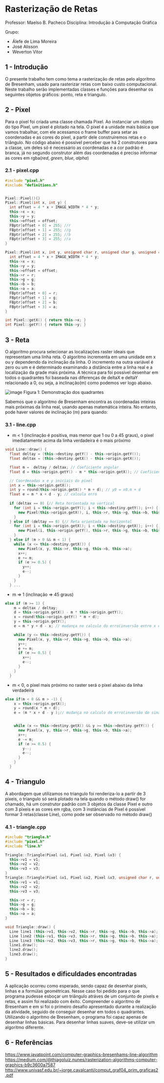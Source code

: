 # Rasterização de Retas

Professor: Maelso B. Pacheco
Disciplina: Introdução à Computação Gráfica

Grupo:

- Álefe de Lima Moreira
- José Alisson
- Weverton Vitor

## 1 - Introdução 

O presente trabalho tem como tema a rasterização de retas pelo algoritmo de Bresenham, usado para rasterizar retas com baixo custo computacional. Neste trabalho serão implementadas classes e funções para desenhar os seguintes objetos gráficos: ponto, reta e triangulo.

## 2 -  Pixel

Para o pixel foi criada uma classe chamada Pixel. Ao instanciar um objeto do tipo Pixel, um pixel é plotado na tela. O pixel é a unidade mais básica que vamos trabalhar, com ele acessamos o frame buffer para setar as coordenadas e as cores do pixel, a partir dele construiremos retas e o triângulo. No código abaixo é possível perceber que há 2 construtores para a classe, um deles só é necessário as coordenadas e a cor padrão é branca, já no segundo construtor além das coordenadas é preciso informar as cores em rgba(*red*, *green*, *blue*, *alpha*)

### 2.1 - pixel.cpp
```C++
#include "pixel.h"
#include "definitions.h"


Pixel::Pixel(){}
Pixel::Pixel(int x, int y) {
  int offset = 4 * x + IMAGE_WIDTH * 4 * y;
  this->x = x;
  this->y = y;
  this->offset = offset;
  FBptr[offset + 0] = 255; //r
  FBptr[offset + 1] = 255; //g
  FBptr[offset + 2] = 255; //b
  FBptr[offset + 3] = 255; //a
}

Pixel::Pixel(int x, int y, unsigned char r, unsigned char g, unsigned char b, unsigned char a) {
  int offset = 4 * x + IMAGE_WIDTH * 4 * y;
  this->x = x;
  this->y = y;
  this->offset = offset;
  this->r = r;
  this->g = g;
  this->b = b;
  this->a = a;
  FBptr[offset + 0] = r;
  FBptr[offset + 1] = g;
  FBptr[offset + 2] = b;
  FBptr[offset + 3] = a;
}

int Pixel::getX() { return this->x; }
int Pixel::getY() { return this->y; }


```
## 3 -  Reta

O algoritmo procura selecionar as localizações raster ideais que representam uma linha reta. O algoritmo incrementa em uma unidade em x ou y dependendo da inclinação da linha. O incremento na outra variável é zero ou um e é determinado examinando a distância entre a linha real e a localização da grade mais próxima. 
A técnica para foi possível desenhar em todos o quadrantes foi baseada nas diferenças de deltaX e deltaY relacionado a 0, ou seja, a inclinação(m) como podemos ver logo abaixo.

![image](https://user-images.githubusercontent.com/72952273/190861671-d8e63a17-6150-455c-ba35-0cad1b5a5040.png)
Figura 1: Demonstração dos quadrantes


Sabemos que o algoritmo de Bresenham encontra as coordenadas inteiras mais próximas da linha real, usando apenas matemática inteira. No entanto, pode haver valores de inclinação (m) para quando: 

### 3.1 - line.cpp
- m < 1 (inclinação é positiva, mas menor que 1 ou 0 a 45 graus), o pixel imediatamente acima da linha verdadeira é o mais próximo
```C++
void Line::draw() {
  float deltay = (this->destiny.getY() - this->origin.getY());
  float deltax = (this->destiny.getX() - this->origin.getX());

  float m =  deltay / deltax; // Coeficiente angular
  float d = this->origin.getY() - m * this->origin.getX(); // Coeficiente linear

  // Coordenadas x e y iniciais do pixel
  int x = this->origin.getX();
  int y = round(this->origin.getX() * m + d); // y0 = x0.m + d
  float e = m * x + d - y; // calcula erro
  
  if (deltax == 0) {// Reta horientada na vertical
    for (int i = this->origin.getY(); i < this->destiny.getY(); i++) {
      new Pixel(this->origin.getX(), i, this->r, this->g, this->b, this->a);
    }
  } else if (deltay == 0) {// Reta orientada na horizontal
    for (int i = this->origin.getX(); i < this->destiny.getX(); i++) {
      new Pixel(i, this->origin.getY(), this->r, this->g, this->b, this->a);
    }
  } else if (m > 0 && m < 1) {
    while (x <= this->destiny.getX()) {
      new Pixel(x, y, this->r, this->g, this->b, this->a);
      x++;
      e += m;
      if (e >= 0.5) {
        y++;
        e--;
      }
    }
  } ...
````
- m => 1 (inclinação => 45 graus)
```C++
else if (m >= 1) {
    m = deltax / deltay;
    d = this->origin.getX() - m * this->origin.getY();
    x = round(this->origin.getY() * m + d);
    y = this->origin.getY();
    e = m * y + d - x; // mudança no calculo do erro(inversão entre x e y)

    while (y <= this->destiny.getY()) {
      new Pixel(x, y, this->r, this->g, this->b, this->a);
      y++;
      e += m;
      if (e >= 0.5) {
        x++;
        e--;
      }
    }
  }
```
- m < 0, o pixel mais próximo no raster será o pixel abaixo da linha verdadeira
```C++
else if(m < 0 && m > -1) {
    x = this->origin.getX();
    y = round(x * m + d);
    e = (m * x + d - y );// mudança no calculo do erro(inversão do sinal de y)


    while (x <= this->destiny.getX() && y >= this->destiny.getY()) {
      new Pixel(x, y, this->r, this->g, this->b, this->a);
      x++;
      e -= m;
      if (e >= 0.5) {
        y--;
        e--;
      }
    }
  }
```

## 4 -   Triangulo
A abordagem que utilizamos no triangulo foi renderiza-lo a partir de 3 pixeis, o triangulo só será plotado na tela quando o método draw() for chamado, há um construtor padrão com 3 objetos da classe Pixel e outro com 3 pixeis e as cores em rgba, com 3 instâncias de Pixel é possível formar 3 retas(classe Line), como pode ser observado no método draw()

### 4.1 - triangle.cpp
```C++
#include "triangle.h"
#include "pixel.h"
#include "line.h"

Triangle::Triangle(Pixel &v1, Pixel &v2, Pixel &v3) {
  this->v1 = v1;
  this->v2 = v2;
  this->v3 = v3;
}
Triangle::Triangle(Pixel &v1, Pixel &v2, Pixel &v3, unsigned char r, unsigned char g, unsigned char b, unsigned char a) {
  this->v1 = v1;
  this->v2 = v2;
  this->v3 = v3;

  this->r = r;
  this->g = g;
  this->b = b;
  this->a = a;
}

void Triangle::draw() {
  Line line1 (this->v1, this->v2, this->r, this->g, this->b, this->a);
  Line line2 (this->v1, this->v3, this->r, this->g, this->b, this->a);
  Line line3 (this->v2, this->v3, this->r, this->g, this->b, this->a);
  line1.draw();
  line2.draw();
  line3.draw();
}

```
## 5 -   Resultados e dificuldades encontradas

A aplicação ocorreu como esperado, sendo capaz de desenhar pixels, linhas e a formúlas geométricas. Nesse caso foi pedido para o que programa pudesse esboçar um triângulo atráves de um conjunto de pixels e retas, e assim foi realizado com êxito.
Compreender o algoritmo de Bresenham e em si foi o primeiro desafio apresentado durante a realização da atividade, seguido de conseguir desenhar em todos o quadrantes.
Utilizando o algoritmo de Bresenham, o programa foi capaz apenas de desenhar linhas básicas. Para desenhar linhas suaves, deve-se utilizar um algoritmo diferente.

## 6 - Referências

https://www.javatpoint.com/computer-graphics-bresenhams-line-algorithm
https://medium.com/@thiagoluiz.nunes/rasterization-algorithms-computer-graphics-b9c3600a7587
http://www.univasf.edu.br/~jorge.cavalcanti/comput_graf04_prim_graficas2.pdf



